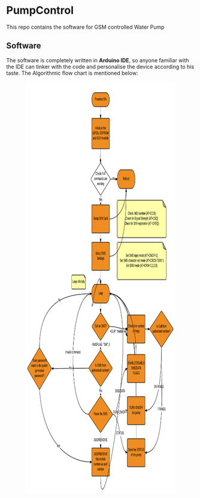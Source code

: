 # PumpControl
This repo contains the software for GSM controlled Water Pump

## Software
The software is completely written in __Arduino IDE__, so anyone familiar with the IDE can tinker with the code and personalise the device according to his taste.
The Algorithmic flow chart is mentioned below:
<p align="center">
<img width="80%" height="1100px" src="https://github.com/automote/PumpControl/blob/master/flow-chart-1.png" />
